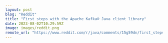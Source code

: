```yaml
---
layout: post
blog: "Reddit"
title: "First steps with the Apache Kafka® Java client library"
date: 2023-08-02T10:29:59Z
image: images/reddit.png
remote_url: "https://www.reddit.com/r/java/comments/15g59dn/first_steps_with_the_apache_kafka_java_client/"
---
```

